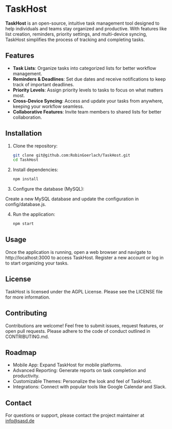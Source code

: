 # TaskHost

**TaskHost** is an open-source, intuitive task management tool designed to help individuals and teams stay organized and productive. With features like list creation, reminders, priority settings, and multi-device syncing, TaskHost simplifies the process of tracking and completing tasks.

## Features

- **Task Lists**: Organize tasks into categorized lists for better workflow management.
- **Reminders & Deadlines**: Set due dates and receive notifications to keep track of important deadlines.
- **Priority Levels**: Assign priority levels to tasks to focus on what matters most.
- **Cross-Device Syncing**: Access and update your tasks from anywhere, keeping your workflow seamless.
- **Collaborative Features**: Invite team members to shared lists for better collaboration.

## Installation

1. Clone the repository:
   ```bash
   git clone git@github.com:RobinGoerlach/TaskHost.git
   cd TaskHost
   ```
   
2. Install dependencies:
   ```bash
   npm install
   ```

3. Configure the database (MySQL):

Create a new MySQL database and update the configuration in config/database.js.

4. Run the application:
   ```bash
   npm start
   ```

## Usage
Once the application is running, open a web browser and navigate to http://localhost:3000 to access TaskHost. Register a new account or log in to start organizing your tasks.

## License
TaskHost is licensed under the AGPL License. Please see the LICENSE file for more information.

## Contributing
Contributions are welcome! Feel free to submit issues, request features, or open pull requests. Please adhere to the code of conduct outlined in CONTRIBUTING.md.

## Roadmap
- Mobile App: Expand TaskHost for mobile platforms.
- Advanced Reporting: Generate reports on task completion and productivity.
- Customizable Themes: Personalize the look and feel of TaskHost.
- Integrations: Connect with popular tools like Google Calendar and Slack.

## Contact
For questions or support, please contact the project maintainer at info@sasd.de
